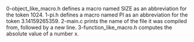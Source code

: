 0-object_like_macro.h defines a macro named SIZE as an abbreviation for the token 1024.
1-pi.h defines a macro named PI as an abbreviation for the token 3.14159265359.
2-main.c prints the name of the file it was compiled from, followed by a new line.
3-function_like_macro.h computes the absolute value of a number x.
